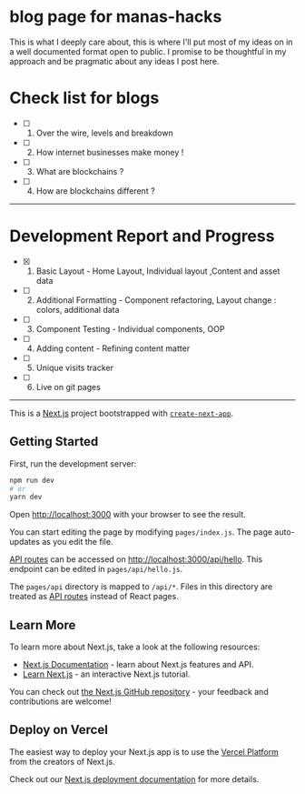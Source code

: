 # blog page for manas-hacks
This is what I deeply care about, this is where I'll put most of my ideas on in a well documented format open to public.
I promise to be thoughtful in my approach and be pragmatic about any ideas I post here.

# Check list for blogs
- [ ] 1. Over the wire, levels and breakdown
- [ ] 2. How internet businesses make money !
- [ ] 3. What are blockchains ?
- [ ] 4. How are blockchains different ? 

---
# Development Report and Progress
- [x] 1. Basic Layout - Home Layout, Individual layout ,Content and asset data
- [ ] 2. Additional Formatting - Component refactoring, Layout change : colors, additional data
- [ ] 3. Component Testing - Individual components, OOP
- [ ] 4. Adding content - Refining content matter
- [ ] 5. Unique visits tracker
- [ ] 6. Live on git pages 
---
This is a [Next.js](https://nextjs.org/) project bootstrapped with [`create-next-app`](https://github.com/vercel/next.js/tree/canary/packages/create-next-app).

## Getting Started

First, run the development server:

```bash
npm run dev
# or
yarn dev
```

Open [http://localhost:3000](http://localhost:3000) with your browser to see the result.

You can start editing the page by modifying `pages/index.js`. The page auto-updates as you edit the file.

[API routes](https://nextjs.org/docs/api-routes/introduction) can be accessed on [http://localhost:3000/api/hello](http://localhost:3000/api/hello). This endpoint can be edited in `pages/api/hello.js`.

The `pages/api` directory is mapped to `/api/*`. Files in this directory are treated as [API routes](https://nextjs.org/docs/api-routes/introduction) instead of React pages.

## Learn More

To learn more about Next.js, take a look at the following resources:

- [Next.js Documentation](https://nextjs.org/docs) - learn about Next.js features and API.
- [Learn Next.js](https://nextjs.org/learn) - an interactive Next.js tutorial.

You can check out [the Next.js GitHub repository](https://github.com/vercel/next.js/) - your feedback and contributions are welcome!

## Deploy on Vercel

The easiest way to deploy your Next.js app is to use the [Vercel Platform](https://vercel.com/new?utm_medium=default-template&filter=next.js&utm_source=create-next-app&utm_campaign=create-next-app-readme) from the creators of Next.js.

Check out our [Next.js deployment documentation](https://nextjs.org/docs/deployment) for more details.
